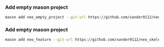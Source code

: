 
### Add empty mason project
```bash
mason add neo_empty_project --git-url https://github.com/xander9112/neo_skeleton --git-path neo_empty_project
```
### Add empty mason project
```bash
mason add neo_feature --git-url https://github.com/xander9112/neo_skeleton --git-path neo_feature
```